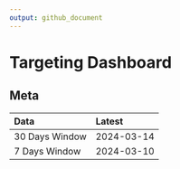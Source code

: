 ```yaml
---
output: github_document
---
```


# Targeting Dashboard



## Meta


|Data           |Latest     |
|:--------------|:----------|
|30 Days Window |2024-03-14 |
|7 Days Window  |2024-03-10 |
